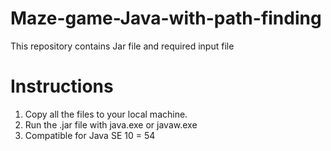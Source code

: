 # Maze-game-Java-with-path-finding
This repository contains Jar file and required input file

# Instructions

1. Copy all the files to your local machine.
2. Run the .jar file with java.exe or javaw.exe
3. Compatible for Java SE 10 = 54
